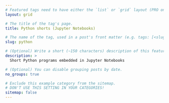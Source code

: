 ```yaml
---
# Featured tags need to have either the `list` or `grid` layout (PRO only).
layout: grid

# The title of the tag's page.
title: Python shorts (Jupyter Notebooks)

# The name of the tag, used in a post's front matter (e.g. tags: [<slug>]).
slug: python

# (Optional) Write a short (~150 characters) description of this featured tag.
description: >
  Short Python programs embedded in Jupyter Notebooks

# (Optional) You can disable grouping posts by date.
no_groups: true

# Exclude this example category from the sitemap.
# DON'T USE THIS SETTING IN YOUR CATEGORIES!
sitemap: false
---
```

